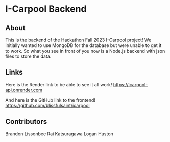 # I-Carpool Backend

## About
This is the backend of the Hackathon Fall 2023 I-Carpool project! We initially wanted to use MongoDB for the database but were unable to get it to work. So what you see in front of you now is a Node.js backend with json files to store the data.

## Links
Here is the Render link to be able to see  it all work!
https://icarpool-api.onrender.com

And here is the GitHub link to the frontend! 
https://github.com/blissfulsaint/icarpool

## Contributors
Brandon Lissonbee
Rai Katsuragawa
Logan Huston
